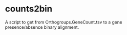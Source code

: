 # counts2bin
A script to get from Orthogroups.GeneCount.tsv to a gene presence/absence binary alignment.
